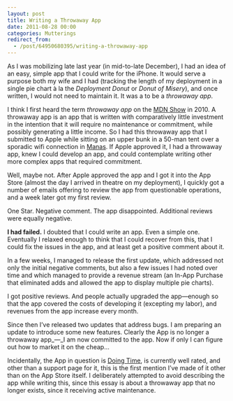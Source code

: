 ```yaml
---
layout: post
title: Writing a Throwaway App
date: 2011-08-28 00:00
categories: Mutterings
redirect_from:
  - /post/64950680395/writing-a-throwaway-app
---
```

As I was mobilizing late last year (in mid-to-late December), I had an idea of an easy, simple app that I could write for the iPhone. It would serve a purpose both my wife and I had (tracking the length of my deployment in a single pie chart à la the _Deployment Donut_ or _Donut of Misery_), and once written, I would not need to maintain it. It was a to be a _throwaway app_.

I think I first heard the term _throwaway app_ on the [MDN Show](http://ideveloper.tv/shows) in 2010. A throwaway app is an app that is written with comparatively little investment in the intention that it will require no maintenance or commitment, while possibly generating a little income. So I had this throwaway app that I submitted to Apple while sitting on an upper bunk in a 50-man tent over a sporadic wifi connection in [Manas](http://en.wikipedia.org/wiki/Transit_Center_at_Manas). If Apple approved it, I had a throwaway app, knew I could develop an app, and could contemplate writing other more complex apps that required commitment.

Well, maybe not. After Apple approved the app and I got it into the App Store (almost the day I arrived in theatre on my deployment), I quickly got a number of emails offering to review the app from questionable operations, and a week later got my first review.

One Star. Negative comment. The app disappointed. Additional reviews were equally negative.

__I had failed.__ I doubted that I could write an app. Even a simple one. Eventually I relaxed enough to think that I could recover from this, that I could fix the issues in the app, and at least get a positive comment about it.

In a few weeks, I managed to release the first update, which addressed not only the initial negative comments, but also a few issues I had noted over time and which managed to provide a revenue stream (an In-App Purchase that eliminated adds and allowed the app to display multiple pie charts).

I got positive reviews. And people actually upgraded the app—enough so that the app covered the costs of developing it (excepting my labor), and revenues from the app increase every month.

Since then I&rsquo;ve released two updates that address bugs. I am preparing an update to introduce some new features. Clearly the App is no longer a throwaway app_—_I am now committed to the app. Now if only I can figure out how to market it on the cheap&hellip;

Incidentally, the App in question is [Doing Time](http://axsw.co/gdZJa6), is currently well rated, and other than a support page for it, this is the first mention I&rsquo;ve made of it other than on the App Store itself. I deliberately attempted to avoid describing the app while writing this, since this essay is about a throwaway app that no longer exists, since it receiving active maintenance.
